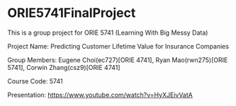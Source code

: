 # ORIE5741FinalProject

This is a group project for ORIE 5741 (Learning With Big Messy Data)

Project Name: Predicting Customer Lifetime Value for Insurance Companies

Group Members: Eugene Choi(ec727)[ORIE 4741], Ryan Mao(rwn275)[ORIE 5741], Corwin Zhang(csz9)[ORIE 4741]

Course Code: 5741

Presentation: https://www.youtube.com/watch?v=HyXJEivVatA

